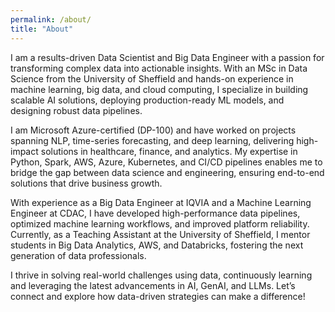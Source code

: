```yaml
---
permalink: /about/
title: "About"
---
```


I am a results-driven Data Scientist and Big Data Engineer with a passion for transforming complex data into actionable insights. With an MSc in Data Science from the University of Sheffield and hands-on experience in machine learning, big data, and cloud computing, I specialize in building scalable AI solutions, deploying production-ready ML models, and designing robust data pipelines.

I am Microsoft Azure-certified (DP-100) and have worked on projects spanning NLP, time-series forecasting, and deep learning, delivering high-impact solutions in healthcare, finance, and analytics. My expertise in Python, Spark, AWS, Azure, Kubernetes, and CI/CD pipelines enables me to bridge the gap between data science and engineering, ensuring end-to-end solutions that drive business growth.

With experience as a Big Data Engineer at IQVIA and a Machine Learning Engineer at CDAC, I have developed high-performance data pipelines, optimized machine learning workflows, and improved platform reliability. Currently, as a Teaching Assistant at the University of Sheffield, I mentor students in Big Data Analytics, AWS, and Databricks, fostering the next generation of data professionals.

I thrive in solving real-world challenges using data, continuously learning and leveraging the latest advancements in AI, GenAI, and LLMs. Let’s connect and explore how data-driven strategies can make a difference!
